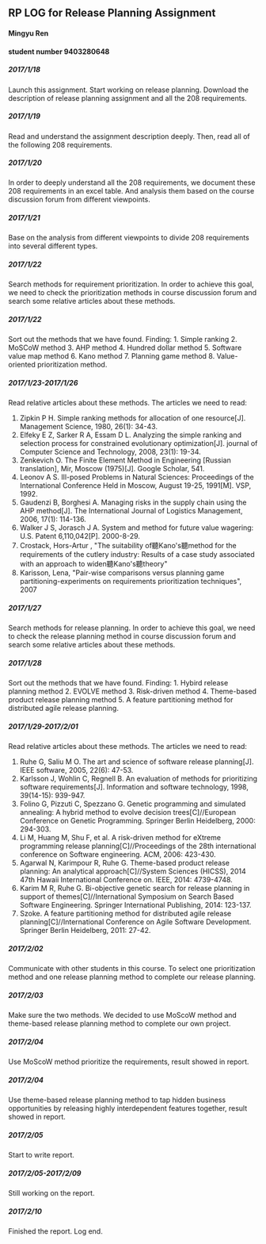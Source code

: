 ## RP LOG for Release Planning Assignment

#### Mingyu Ren 
#### student number 9403280648
##### 2017/1/18
Launch this assignment. Start working on release planning. Download the description of release planning assignment and all the 208 requirements.

##### 2017/1/19
Read and understand the assignment description deeply. Then, read all of the following 208 requirements.

##### 2017/1/20
In order to deeply understand all the 208 requirements, we document these 208 requirements in an excel table. And analysis them based on the course discussion forum from different viewpoints. 

##### 2017/1/21
Base on the analysis from different viewpoints to divide 208 requirements into several different types.

##### 2017/1/22
Search methods for requirement prioritization. In order to achieve this goal, we need to check the prioritization methods in course discussion forum and search some relative articles about these methods.

##### 2017/1/22
Sort out the methods that we have found. 
Finding: 1. Simple ranking 2. MoSCoW method 3. AHP method 4. Hundred dollar method 5. Software value map method 6. Kano method 7. Planning game method 8. Value-oriented prioritization method.

##### 2017/1/23-2017/1/26
Read relative articles about these methods. The articles we need to read:
1. Zipkin P H. Simple ranking methods for allocation of one resource[J]. Management Science, 1980, 26(1): 34-43.
2. Elfeky E Z, Sarker R A, Essam D L. Analyzing the simple ranking and selection process for constrained evolutionary optimization[J]. journal of Computer Science and Technology, 2008, 23(1): 19-34.
3. Zenkevich O. The Finite Element Method in Engineering [Russian translation], Mir, Moscow (1975)[J]. Google Scholar, 541.
4. Leonov A S. Ill-posed Problems in Natural Sciences: Proceedings of the International Conference Held in Moscow, August 19-25, 1991[M]. VSP, 1992.
5. Gaudenzi B, Borghesi A. Managing risks in the supply chain using the AHP method[J]. The International Journal of Logistics Management, 2006, 17(1): 114-136.
6. Walker J S, Jorasch J A. System and method for future value wagering: U.S. Patent 6,110,042[P]. 2000-8-29.
7. Crostack, Hors-Artur , "The suitability of聽Kano's聽method for the requirements of the cutlery industry: Results of a case study associated with an approach to widen聽Kano's聽theory"
8. Karisson, Lena, "Pair-wise comparisons versus planning game partitioning-experiments on requirements prioritization techniques", 2007

##### 2017/1/27
Search methods for release planning. In order to achieve this goal, we need to check the release planning method in course discussion forum and search some relative articles about these methods.

##### 2017/1/28
Sort out the methods that we have found. 
Finding: 1. Hybird release planning method 2. EVOLVE method 3. Risk-driven method 4. Theme-based product release planning method 5. A feature partitioning method for distributed agile release planning.

##### 2017/1/29-2017/2/01
Read relative articles about these methods. The articles we need to read:
1. Ruhe G, Saliu M O. The art and science of software release planning[J]. IEEE software, 2005, 22(6): 47-53.
2. Karlsson J, Wohlin C, Regnell B. An evaluation of methods for prioritizing software requirements[J]. Information and software technology, 1998, 39(14-15): 939-947.
3. Folino G, Pizzuti C, Spezzano G. Genetic programming and simulated annealing: A hybrid method to evolve decision trees[C]//European Conference on Genetic Programming. Springer Berlin Heidelberg, 2000: 294-303.
4. Li M, Huang M, Shu F, et al. A risk-driven method for eXtreme programming release planning[C]//Proceedings of the 28th international conference on Software engineering. ACM, 2006: 423-430.
5. Agarwal N, Karimpour R, Ruhe G. Theme-based product release planning: An analytical approach[C]//System Sciences (HICSS), 2014 47th Hawaii International Conference on. IEEE, 2014: 4739-4748.
6. Karim M R, Ruhe G. Bi-objective genetic search for release planning in support of themes[C]//International Symposium on Search Based Software Engineering. Springer International Publishing, 2014: 123-137.
7. Szoke. A feature partitioning method for distributed agile release planning[C]//International Conference on Agile Software Development. Springer Berlin Heidelberg, 2011: 27-42.

##### 2017/2/02
Communicate with other students in this course. To select one prioritization method and one release planning method to complete our release planning.

##### 2017/2/03
Make sure the two methods.
We decided to use MoScoW method and theme-based release planning method to complete our own project.

##### 2017/2/04
Use MoScoW method prioritize the requirements, result showed in report.

##### 2017/2/04
Use theme-based release planning method to tap hidden business opportunities by releasing highly interdependent features together, result showed in report.

##### 2017/2/05
Start to write report.

##### 2017/2/05-2017/2/09
Still working on the report.

##### 2017/2/10
Finished the report. Log end.










